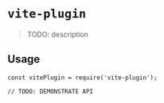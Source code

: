 # `vite-plugin`

> TODO: description

## Usage

```
const vitePlugin = require('vite-plugin');

// TODO: DEMONSTRATE API
```
